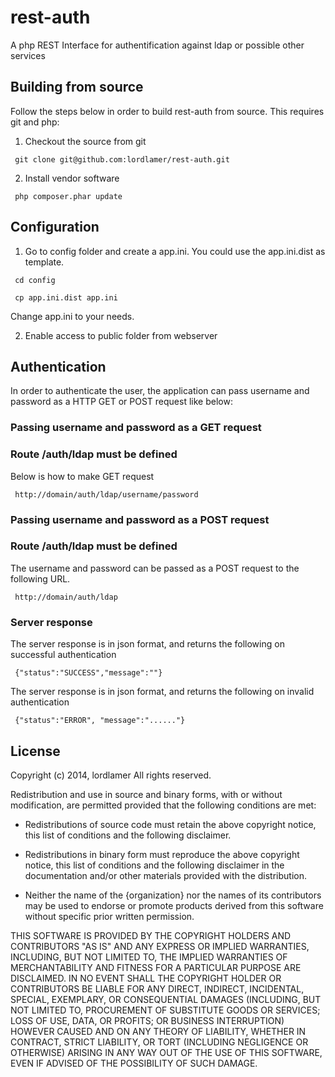 rest-auth
=========

A php REST Interface for authentification against ldap or possible other services

Building from source
--------------------

Follow the steps below in order to build rest-auth from source. This requires git and php:

1. Checkout the source from git
<pre><code> git clone git&#64;github.com:lordlamer/rest-auth.git
</code></pre>

2. Install vendor software
<pre><code> php composer.phar update
</code></pre>

Configuration
-------------

1. Go to config folder and create a app.ini. You could use the app.ini.dist as template.

<pre><code> cd config
</code></pre>
<pre><code> cp app.ini.dist app.ini
</code></pre>

Change app.ini to your needs.

2. Enable access to public folder from webserver

Authentication
--------------

In order to authenticate the user, the application can pass username and password as a HTTP GET or POST request like below:

### Passing username and password as a GET request
### Route /auth/ldap must be defined
Below is how to make GET request
<pre><code> http://domain/auth/ldap/username/password
</code></pre>

### Passing username and password as a POST request
### Route /auth/ldap must be defined
The username and password can be passed as a POST request to the following URL.
<pre><code> http://domain/auth/ldap
</code></pre>

### Server response
The server response is in json format, and returns the following on successful authentication
<pre><code> {"status":"SUCCESS","message":""}
</code></pre>

The server response is in json format, and returns the following on invalid authentication
<pre><code> {"status":"ERROR", "message":"......"}
</code></pre>

License
-------

Copyright (c) 2014, lordlamer
All rights reserved.

Redistribution and use in source and binary forms, with or without
modification, are permitted provided that the following conditions are met:

* Redistributions of source code must retain the above copyright notice, this
  list of conditions and the following disclaimer.

* Redistributions in binary form must reproduce the above copyright notice,
  this list of conditions and the following disclaimer in the documentation
  and/or other materials provided with the distribution.

* Neither the name of the {organization} nor the names of its
  contributors may be used to endorse or promote products derived from
  this software without specific prior written permission.

THIS SOFTWARE IS PROVIDED BY THE COPYRIGHT HOLDERS AND CONTRIBUTORS "AS IS"
AND ANY EXPRESS OR IMPLIED WARRANTIES, INCLUDING, BUT NOT LIMITED TO, THE
IMPLIED WARRANTIES OF MERCHANTABILITY AND FITNESS FOR A PARTICULAR PURPOSE ARE
DISCLAIMED. IN NO EVENT SHALL THE COPYRIGHT HOLDER OR CONTRIBUTORS BE LIABLE
FOR ANY DIRECT, INDIRECT, INCIDENTAL, SPECIAL, EXEMPLARY, OR CONSEQUENTIAL
DAMAGES (INCLUDING, BUT NOT LIMITED TO, PROCUREMENT OF SUBSTITUTE GOODS OR
SERVICES; LOSS OF USE, DATA, OR PROFITS; OR BUSINESS INTERRUPTION) HOWEVER
CAUSED AND ON ANY THEORY OF LIABILITY, WHETHER IN CONTRACT, STRICT LIABILITY,
OR TORT (INCLUDING NEGLIGENCE OR OTHERWISE) ARISING IN ANY WAY OUT OF THE USE
OF THIS SOFTWARE, EVEN IF ADVISED OF THE POSSIBILITY OF SUCH DAMAGE.
